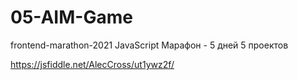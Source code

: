 # 05-AIM-Game
frontend-marathon-2021 JavaScript Марафон - 5 дней 5 проектов

https://jsfiddle.net/AlecCross/ut1ywz2f/
